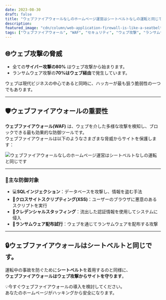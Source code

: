 ```yaml
---
date: 2023-08-30
draft: false
title: "ウェブファイアウォールなしのホームページ運営はシートベルトなしの運転と同じです。"
description: 
featured_image: "cdn/column/web-application-firewall-is-like-a-seatbelt-ko.png"
tags: ["ウェブファイアウォール", "WAF", "セキュリティ", "ウェブ攻撃", "ランサムウェア", "SQLインジェクション", "クロスサイトスクリプティング"]
---
```


## 🌐ウェブ攻撃の脅威

- 全ての**サイバー攻撃の80%** はウェブ攻撃から始まります。  
- ランサムウェア攻撃の**70%はウェブ経由**で発生しています。

ウェブは現代ビジネスの中心であると同時に、ハッカーが最も狙う脆弱性の一つでもあります。
<!--more-->
---

## 🛡️ウェブファイアウォールの重要性

**ウェブファイアウォール(WAF)** は、ウェブを介した多様な攻撃を検知し、ブロックできる最も効果的な防御ツールです。  
ウェブファイアウォールは以下のようなさまざまな脅威からサイトを保護します：

![ウェブファイアウォールなしのホームページ運営はシートベルトなしの運転と同じです](https://blog.plura.io/cdn/column/web-application-firewall-is-like-a-seatbelt-ko.png)

---

### 🎯主な防御対象
- 💻**SQLインジェクション**：データベースを攻撃し、情報を盗む手法  
- 📜**クロスサイトスクリプティング(XSS)**：ユーザーのブラウザに悪意のあるスクリプトを実行  
- 🔑**クレデンシャルスタッフィング**：流出した認証情報を使用してシステムに侵入  
- 🎥**ランサムウェア配布試行**：ウェブを通じてランサムウェアを配布する攻撃  

---

## 🔒ウェブファイアウォールはシートベルトと同じです。

運転中の事故を防ぐために**シートベルト**を着用するのと同様に、  
**ウェブファイアウォールはウェブ攻撃からサイトを守ります**。

💡今すぐウェブファイアウォールの導入を検討してください。  
あなたのホームページがハッキングから安全になります。
